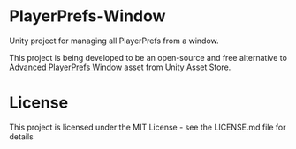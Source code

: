# PlayerPrefs-Window
Unity project for managing all PlayerPrefs from a window.

This project is being developed to be an open-source and free alternative to [Advanced PlayerPrefs Window](https://assetstore.unity.com/packages/tools/utilities/advanced-playerprefs-window-7070) asset from Unity Asset Store.

# License
This project is licensed under the MIT License - see the LICENSE.md file for details
